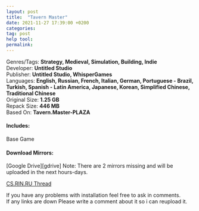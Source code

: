 ```yaml
---
layout: post
title:  "Tavern Master"
date: 2021-11-27 17:39:00 +0200
categories: 
tag: post
help tool:                                                                                               |
permalink:
---
```

Genres/Tags: **Strategy, Medieval, Simulation, Building, Indie**                                             
Developer: **Untitled Studio**                                                                            
Publisher: **Untitled Studio, WhisperGames**                                                                             
Languages: **English, Russian, French, Italian, German, Portuguese - Brazil, Turkish, Spanish - Latin America, Japanese, Korean, Simplified Chinese, Traditional Chinese**                                                                                        
Original Size: **1.25 GB**                                                                           
Repack Size: **446 MB**                                                                                          
Based On: **Tavern.Master-PLAZA**                                                                                 

<h4><b>Includes:</b></h4> 
Base Game

<h4><b>Download Mirrors:</b></h4>                                                                              
[Google Drive][gdrive]                                                                                 
<!--[Mediafire][mediafire]                                                                                   
[Onedrive][one]-->                                                                                
Note: There are 2 mirrors missing and will be uploaded in the next hours-days.

[CS.RIN.RU Thread][rin]

If you have any problems with installation feel free to ask in comments.                                  
If any links are down Please write a comment about it so i can reupload it.


[rin]: https://cs.rin.ru/forum/viewtopic.php?f=10&t=116874
[mediafire]: .
[one]: .
[gdrive]: .